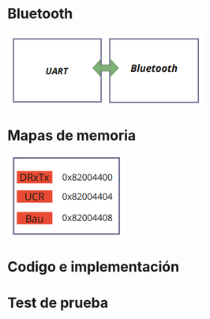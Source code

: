 
# Bluetooth



![Robot](https://github.com/unal-edigital2-labs/wp08-2021-2-gr07/blob/main/Imagenes%20github/bluetooh1.png "Robot cartógrafo")

# Mapas de memoria


![Robot](https://github.com/unal-edigital2-labs/wp08-2021-2-gr07/blob/main/Imagenes%20github/MP_Sensor_bluetooh.png "Robot cartógrafo")

# Codigo e implementación

# Test de prueba

